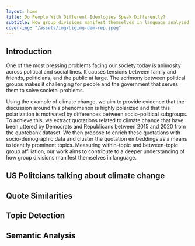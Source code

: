 ```yaml
---
layout: home
title: Do People With Different Ideologies Speak Differently?
subtitle: How group divisions manifest themselves in language analyzed using the example of climate change
cover-img: "/assets/img/bigimg-dem-rep.jpeg"
---
```


## Introduction <a name="introduction"></a>

One of the most pressing problems facing our society today is animosity across political and social lines. It causes tensions between family and friends, politicians, and the public at large. The acrimony between political groups makes it challenging for people and the government that serves them to solve societal problems.


Using the example of climate change, we aim to provide evidence that the discussion around this phenomenon is highly polarized and that this polarization is motivated by differences between socio-political subgroups. To achieve this, we extract quotations related to climate change that have been uttered by Democrats and Republicans between 2015 and 2020 from the quotebank dataset. We then propose to enrich these quotations with socio-demographic data and cluster the quotation embeddings as a means to identify prominent topics. Measuring within-topic and between-topic group affiliation, our work aims to contribute to a deeper understanding of how group divisions manifest themselves in language.

## US Politcians talking about climate change <a name="climatechangeinuspolitics"></a>

## Quote Similarities <a name="quotesimilarities"></a>

## Topic Detection <a name="topicdetection"></a>

## Semantic Analysis <a name="topicdetection"></a>



